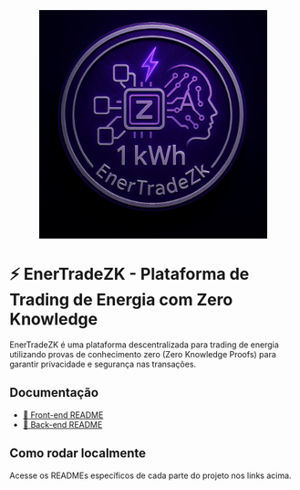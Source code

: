<p align="center">
  <img src="back-end/assets/image.jpeg" alt="EnerTradeZK" width="400"/>
</p>

# ⚡ EnerTradeZK - Plataforma de Trading de Energia com Zero Knowledge

EnerTradeZK é uma plataforma descentralizada para trading de energia utilizando provas de conhecimento zero (Zero Knowledge Proofs) para garantir privacidade e segurança nas transações.

## Documentação

- [📂 Front-end README](./front-end/README.md)
- [📂 Back-end README](./back-end/README.md)

## Como rodar localmente

Acesse os READMEs específicos de cada parte do projeto nos links acima.
